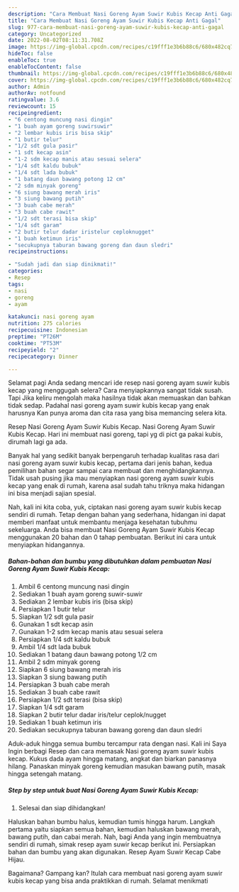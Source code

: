 ```yaml
---
description: "Cara Membuat Nasi Goreng Ayam Suwir Kubis Kecap Anti Gagal"
title: "Cara Membuat Nasi Goreng Ayam Suwir Kubis Kecap Anti Gagal"
slug: 977-cara-membuat-nasi-goreng-ayam-suwir-kubis-kecap-anti-gagal
category: Uncategorized
date: 2022-08-02T08:11:31.708Z
image: https://img-global.cpcdn.com/recipes/c19fff1e3b6b88c6/680x482cq70/nasi-goreng-ayam-suwir-kubis-kecap-foto-resep-utama.jpg
hideToc: false
enableToc: true
enableTocContent: false
thumbnail: https://img-global.cpcdn.com/recipes/c19fff1e3b6b88c6/680x482cq70/nasi-goreng-ayam-suwir-kubis-kecap-foto-resep-utama.jpg
cover: https://img-global.cpcdn.com/recipes/c19fff1e3b6b88c6/680x482cq70/nasi-goreng-ayam-suwir-kubis-kecap-foto-resep-utama.jpg
author: Admin
authorAv: notfound
ratingvalue: 3.6
reviewcount: 15
recipeingredient:
- "6 centong muncung nasi dingin"
- "1 buah ayam goreng suwirsuwir"
- "2 lembar kubis iris bisa skip"
- "1 butir telur"
- "1/2 sdt gula pasir"
- "1 sdt kecap asin"
- "1-2 sdm kecap manis atau sesuai selera"
- "1/4 sdt kaldu bubuk"
- "1/4 sdt lada bubuk"
- "1 batang daun bawang potong 12 cm"
- "2 sdm minyak goreng"
- "6 siung bawang merah iris"
- "3 siung bawang putih"
- "3 buah cabe merah"
- "3 buah cabe rawit"
- "1/2 sdt terasi bisa skip"
- "1/4 sdt garam"
- "2 butir telur dadar iristelur ceploknugget"
- "1 buah ketimun iris"
- "secukupnya taburan bawang goreng dan daun sledri"
recipeinstructions:

- "Sudah jadi dan siap dinikmati!"
categories:
- Resep
tags:
- nasi
- goreng
- ayam

katakunci: nasi goreng ayam 
nutrition: 275 calories
recipecuisine: Indonesian
preptime: "PT26M"
cooktime: "PT53M"
recipeyield: "2"
recipecategory: Dinner

---
```



Selamat pagi Anda sedang mencari ide resep nasi goreng ayam suwir kubis kecap yang menggugah selera? Cara menyiapkannya sangat tidak susah. Tapi Jika keliru mengolah maka hasilnya tidak akan memuaskan dan bahkan tidak sedap. Padahal nasi goreng ayam suwir kubis kecap yang enak harusnya Kan punya aroma dan cita rasa yang bisa memancing selera kita.


Resep Nasi Goreng Ayam Suwir Kubis Kecap. Nasi Goreng Ayam Suwir Kubis Kecap. Hari ini membuat nasi goreng, tapi yg di pict ga pakai kubis, dirumah lagi ga ada.

Banyak hal yang sedikit banyak berpengaruh terhadap kualitas rasa dari nasi goreng ayam suwir kubis kecap, pertama dari jenis bahan, kedua pemilihan bahan segar sampai cara membuat dan menghidangkannya. Tidak usah pusing jika mau menyiapkan nasi goreng ayam suwir kubis kecap yang enak di rumah, karena asal sudah tahu triknya maka hidangan ini bisa menjadi sajian spesial.


Nah, kali ini kita coba, yuk, ciptakan nasi goreng ayam suwir kubis kecap sendiri di rumah. Tetap dengan bahan yang sederhana, hidangan ini dapat memberi manfaat untuk membantu menjaga kesehatan tubuhmu sekeluarga. Anda bisa membuat Nasi Goreng Ayam Suwir Kubis Kecap menggunakan 20 bahan dan 0 tahap pembuatan. Berikut ini cara untuk menyiapkan hidangannya.

<!--inarticleads1-->

##### Bahan-bahan dan bumbu yang dibutuhkan dalam pembuatan Nasi Goreng Ayam Suwir Kubis Kecap:

1. Ambil 6 centong muncung nasi dingin
1. Sediakan 1 buah ayam goreng suwir-suwir
1. Sediakan 2 lembar kubis iris (bisa skip)
1. Persiapkan 1 butir telur
1. Siapkan 1/2 sdt gula pasir
1. Gunakan 1 sdt kecap asin
1. Gunakan 1-2 sdm kecap manis atau sesuai selera
1. Persiapkan 1/4 sdt kaldu bubuk
1. Ambil 1/4 sdt lada bubuk
1. Sediakan 1 batang daun bawang potong 1/2 cm
1. Ambil 2 sdm minyak goreng
1. Siapkan 6 siung bawang merah iris
1. Siapkan 3 siung bawang putih
1. Persiapkan 3 buah cabe merah
1. Sediakan 3 buah cabe rawit
1. Persiapkan 1/2 sdt terasi (bisa skip)
1. Siapkan 1/4 sdt garam
1. Siapkan 2 butir telur dadar iris/telur ceplok/nugget
1. Sediakan 1 buah ketimun iris
1. Sediakan secukupnya taburan bawang goreng dan daun sledri


Aduk-aduk hingga semua bumbu tercampur rata dengan nasi. Kali ini Saya Ingin berbagi Resep dan cara memasak Nasi goreng ayam suwir kubis kecap. Kukus dada ayam hingga matang, angkat dan biarkan panasnya hilang. Panaskan minyak goreng kemudian masukan bawang putih, masak hingga setengah matang. 

<!--inarticleads2-->

##### Step by step untuk buat Nasi Goreng Ayam Suwir Kubis Kecap:


1. Selesai dan siap dihidangkan!

Haluskan bahan bumbu halus, kemudian tumis hingga harum. Langkah pertama yaitu siapkan semua bahan, kemudian haluskan bawang merah, bawang putih, dan cabai merah. Nah, bagi Anda yang ingin membuatnya sendiri di rumah, simak resep ayam suwir kecap berikut ini. Persiapkan bahan dan bumbu yang akan digunakan. Resep Ayam Suwir Kecap Cabe Hijau⁣⁣. 

Bagaimana? Gampang kan? Itulah cara membuat nasi goreng ayam suwir kubis kecap yang bisa anda praktikkan di rumah. Selamat menikmati
